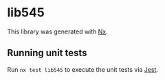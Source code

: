# lib545

This library was generated with [Nx](https://nx.dev).

## Running unit tests

Run `nx test lib545` to execute the unit tests via [Jest](https://jestjs.io).

